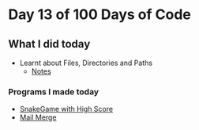 # Day 13 of 100 Days of Code

## What I did today

- Learnt about Files, Directories and Paths
  - [Notes](main.py)

### Programs I made today

- [SnakeGame with High Score](SnakeGame/main.py)
- [Mail Merge](MailMerge/main.py)
